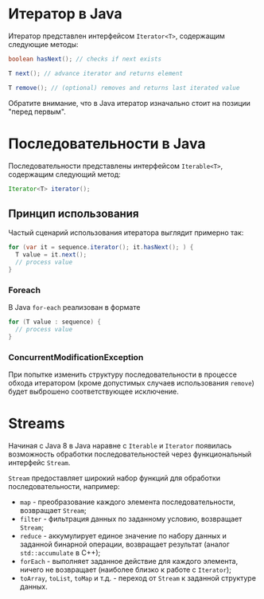 # Итератор в Java

Итератор представлен интерфейсом `Iterator<T>`, содержащим следующие методы:

```java
boolean hasNext(); // checks if next exists

T next(); // advance iterator and returns element

T remove(); // (optional) removes and returns last iterated value
```

Обратите внимание, что в Java итератор изначально стоит на позиции "перед первым".

# Последовательности в Java

Последовательности представлены интерфейсом `Iterable<T>`, содержащим следующий метод:

```java
Iterator<T> iterator();
```

## Принцип использования

Частый сценарий использования итератора выглядит примерно так:

```java
for (var it = sequence.iterator(); it.hasNext(); ) {
  T value = it.next();
  // process value
}
```

### Foreach

В Java `for-each` реализован в формате

```java
for (T value : sequence) {
  // process value
}
```

### ConcurrentModificationException

При попытке изменить структуру последовательности в процессе обхода итератором (кроме допустимых случаев использования `remove`) будет выброшено соответствующее исключение.

# Streams

Начиная с Java 8 в Java наравне с `Iterable` и `Iterator` появилась возможность обработки последовательностей через функциональный интерфейс `Stream`.

`Stream` предоставляет широкий набор функций для обработки последовательности, например:

- `map` - преобразование каждого элемента последовательности, возвращает `Stream`;
- `filter` - фильтрация данных по заданному условию, возвращает `Stream`;
- `reduce` - аккумулирует единое значение по набору данных и заданной бинарной операции, возвращает результат (аналог `std::accumulate` в С++);
- `forEach` - выполняет заданное действие для каждого элемента, ничего не возвращает (наиболее близко к работе с `Iterator`);
- `toArray`, `toList`, `toMap` и т.д. - переход от `Stream` к заданной структуре данных.
